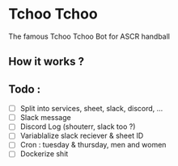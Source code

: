 # Tchoo Tchoo

The famous Tchoo Tchoo Bot for ASCR handball

## How it works ? 

## Todo :
- [ ] Split into services, sheet, slack, discord, ...
- [ ] Slack message
- [ ] Discord Log (shouterr, slack too ?)
- [ ] Variablalize slack reciever & sheet ID
- [ ] Cron : tuesday & thursday, men and women
- [ ] Dockerize shit
